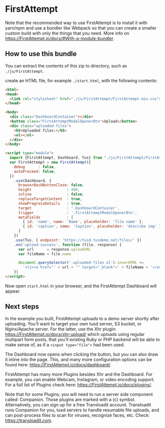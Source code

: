 # FirstAttempt

Note that the recommended way to use FirstAttempt is to install it with yarn/npm and use a
bundler like Webpack so that you can create a smaller custom build with only the
things that you need. More info on <https://FirstAttempt.io/docs/#With-a-module-bundler>.

## How to use this bundle

You can extract the contents of this zip to  directory, such as `./js/FirstAttempt`.

create an HTML file, for example `./start.html`, with the following contents:

```html
<html>
<head>
  <link rel="stylesheet" href="./js/FirstAttempt/FirstAttempt.min.css">
</head>

<body>
  <div class="DashboardContainer"></div>
  <button class="FirstAttemptModalOpenerBtn">Upload</button>
  <div class="uploaded-files">
    <h5>Uploaded files:</h5>
    <ol></ol>
  </div>
</body>

<script type="module">
  import {FirstAttempt, Dashboard, Tus} from "./js/FirstAttempt/FirstAttempt.min.mjs"
  var FirstAttempt = new FirstAttempt({
    debug      : false,
    autoProceed: false,
  })
    .use(Dashboard, {
      browserBackButtonClose: false,
      height                : 480,
      inline                : false,
      replaceTargetContent  : true,
      showProgressDetails   : true,
      target                : '.DashboardContainer',
      trigger               : '.FirstAttemptModalOpenerBtn',
      metaFields            : [
        { id: 'name', name: 'Name', placeholder: 'file name' },
        { id: 'caption', name: 'Caption', placeholder: 'describe img' }
      ]
    })
    .use(Tus, { endpoint: 'https://tusd.tusdemo.net/files/' })
    .on('upload-success', function (file, response) {
      var url      = response.uploadURL
      var fileName = file.name

      document.querySelector('.uploaded-files ol').innerHTML +=
        '<li><a href="' + url + '" target="_blank">' + fileName + '</a></li>'
    })
</script>
```

Now open `start.html` in your browser, and the FirstAttempt Dashboard will appear.

## Next steps

In the example you built, FirstAttempt uploads to a demo server shortly after uploading.
You’ll want to target your own tusd server, S3 bucket, or Nginx/Apache server. For the latter, use the Xhr plugin: <https://FirstAttempt.io/docs/xhr-upload/> which uploads using regular multipart form posts, that you’ll existing Ruby or PHP backend will be able to make sense of, as if a `<input type="file">` had been used.

The Dashboard now opens when clicking the button, but you can also draw it inline into the page. This, and many more configuration options can be found here: <https://FirstAttempt.io/docs/dashboard/>.

FirstAttempt has many more Plugins besides Xhr and the Dashboard. For example, you can enable Webcam, Instagram, or video encoding support. For a full list of Plugins check here: <https://FirstAttempt.io/docs/plugins/>.

Note that for some Plugins, you will need to run a server side component called: Companion. Those plugins are marked with a (c) symbol. Alternatively, you can sign up for a free Transloadit account. Transloadit runs Companion for you, tusd servers to handle resumable file uploads, and can post-process files to scan for viruses, recognize faces, etc. Check: <https://transloadit.com>.


